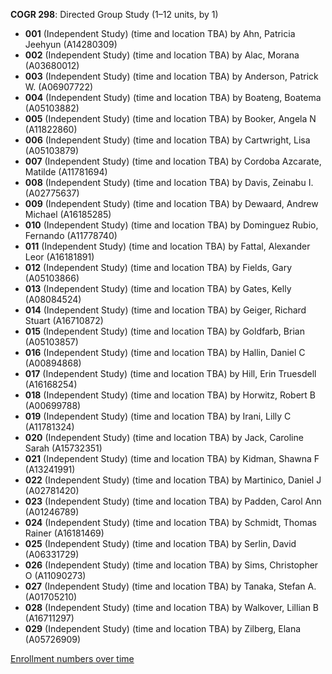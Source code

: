 **COGR 298**: Directed Group Study (1–12 units, by 1)

- **001** (Independent Study) (time and location TBA) by Ahn, Patricia Jeehyun (A14280309)
- **002** (Independent Study) (time and location TBA) by Alac, Morana (A03680012)
- **003** (Independent Study) (time and location TBA) by Anderson, Patrick W. (A06907722)
- **004** (Independent Study) (time and location TBA) by Boateng, Boatema (A05103882)
- **005** (Independent Study) (time and location TBA) by Booker, Angela N (A11822860)
- **006** (Independent Study) (time and location TBA) by Cartwright, Lisa (A05103879)
- **007** (Independent Study) (time and location TBA) by Cordoba Azcarate, Matilde (A11781694)
- **008** (Independent Study) (time and location TBA) by Davis, Zeinabu I. (A02775637)
- **009** (Independent Study) (time and location TBA) by Dewaard, Andrew Michael (A16185285)
- **010** (Independent Study) (time and location TBA) by Dominguez Rubio, Fernando (A11778740)
- **011** (Independent Study) (time and location TBA) by Fattal, Alexander Leor (A16181891)
- **012** (Independent Study) (time and location TBA) by Fields, Gary (A05103866)
- **013** (Independent Study) (time and location TBA) by Gates, Kelly (A08084524)
- **014** (Independent Study) (time and location TBA) by Geiger, Richard Stuart (A16710872)
- **015** (Independent Study) (time and location TBA) by Goldfarb, Brian (A05103857)
- **016** (Independent Study) (time and location TBA) by Hallin, Daniel C (A00894868)
- **017** (Independent Study) (time and location TBA) by Hill, Erin Truesdell (A16168254)
- **018** (Independent Study) (time and location TBA) by Horwitz, Robert B (A00699788)
- **019** (Independent Study) (time and location TBA) by Irani, Lilly C (A11781324)
- **020** (Independent Study) (time and location TBA) by Jack, Caroline Sarah (A15732351)
- **021** (Independent Study) (time and location TBA) by Kidman, Shawna F (A13241991)
- **022** (Independent Study) (time and location TBA) by Martinico, Daniel J (A02781420)
- **023** (Independent Study) (time and location TBA) by Padden, Carol Ann (A01246789)
- **024** (Independent Study) (time and location TBA) by Schmidt, Thomas Rainer (A16181469)
- **025** (Independent Study) (time and location TBA) by Serlin, David (A06331729)
- **026** (Independent Study) (time and location TBA) by Sims, Christopher O (A11090273)
- **027** (Independent Study) (time and location TBA) by Tanaka, Stefan A. (A01705210)
- **028** (Independent Study) (time and location TBA) by Walkover, Lillian B (A16711297)
- **029** (Independent Study) (time and location TBA) by Zilberg, Elana (A05726909)

[Enrollment numbers over time](./COGR298.tsv)
